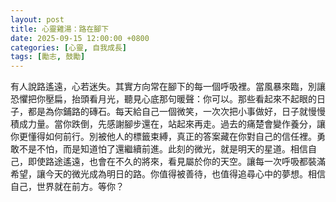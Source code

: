 ```yaml
---
layout: post
title: 心靈雞湯：路在腳下
date: 2025-09-15 12:00:00 +0800
categories: [心靈, 自我成長]
tags: [勵志, 鼓勵]
---
```


有人說路遙遠，心若迷失。其實方向常在腳下的每一個呼吸裡。當風暴來臨，別讓恐懼把你壓扁，抬頭看月光，聽見心底那句暖聲：你可以。那些看起來不起眼的日子，都是為你鋪路的磚石。每天給自己一個微笑，一次次把小事做好，日子就慢慢積成力量。當你跌倒，先感謝腳步還在，站起來再走。過去的痛楚會變作養分，讓你更懂得如何前行。別被他人的標籤束縛，真正的答案藏在你對自己的信任裡。勇敢不是不怕，而是知道怕了還繼續前進。此刻的微光，就是明天的星道。相信自己，即使路途遙遠，也會在不久的將來，看見屬於你的天空。讓每一次呼吸都裝滿希望，讓今天的微光成為明日的路。你值得被善待，也值得追尋心中的夢想。相信自己，世界就在前方。等你？